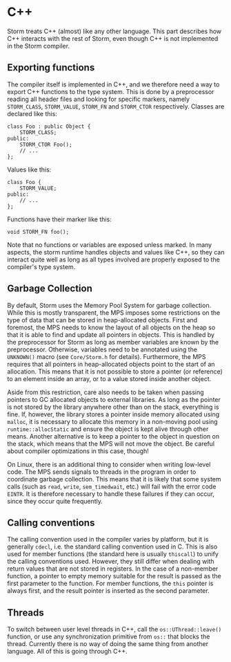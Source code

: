 C++
====

Storm treats C++ (almost) like any other language. This part describes how C++ interacts with the
rest of Storm, even though C++ is not implemented in the Storm compiler.

Exporting functions
--------------------

The compiler itself is implemented in C++, and we therefore need a way to export C++ functions to
the type system. This is done by a preprocessor reading all header files and looking for specific
markers, namely `STORM_CLASS`, `STORM_VALUE`, `STORM_FN` and `STORM_CTOR` respectively. Classes
are declared like this:
```
class Foo : public Object {
    STORM_CLASS;
public:
    STORM_CTOR Foo();
    // ...
};
```
Values like this:
```
class Foo {
    STORM_VALUE;
public:
    // ...
};
```

Functions have their marker like this:
```
void STORM_FN foo();
```

Note that no functions or variables are exposed unless marked. In many aspects, the storm runtime
handles objects and values like C++, so they can interact quite well as long as all types involved
are properly exposed to the compiler's type system.


Garbage Collection
-------------------

By default, Storm uses the Memory Pool System for garbage collection. While this is mostly
transparent, the MPS imposes some restrictions on the type of data that can be stored in
heap-allocated objects. First and foremost, the MPS needs to know the layout of all objects on the
heap so that it is able to find and update all pointers in objects. This is handled by the
preprocessor for Storm as long as member variables are known by the preprocessor. Otherwise,
variables need to be annotated using the `UNKNOWN()` macro (see `Core/Storm.h` for
details). Furthermore, the MPS requires that all pointers in heap-allocated objects point to the
start of an allocation. This means that it is not possible to store a pointer (or reference) to an
element inside an array, or to a value stored inside another object.

Aside from this restriction, care also needs to be taken when passing pointers to GC allocated
objects to external libraries. As long as the pointer is not stored by the library anywhere other
than on the stack, everything is fine. If, however, the library stores a pointer inside memory
allocated using `malloc`, it is necessary to allocate this memory in a non-moving pool using
`runtime::allocStatic` and ensure the object is kept alive through other means. Another alternative
is to keep a pointer to the object in question on the stack, which means that the MPS will not move
the object. Be careful about compiler optimizations in this case, though!

On Linux, there is an additional thing to consider when writing low-level code. The MPS sends
signals to threads in the program in order to coordinate garbage collection. This means that it is
likely that some system calls (such as `read`, `write`, `sem_timedwait`, etc.) will fail with the
error code `EINTR`. It is therefore necessary to handle these failures if they can occur, since they
occur quite frequently.


Calling conventions
--------------------

The calling convention used in the compiler varies by platform, but it is generally `cdecl`, i.e.
the standard calling convention used in C. This is also used for member functions (the standard
here is usually `thiscall`) to unify the calling conventions used. However, they still differ
when dealing with return values that are not stored in registers. In the case of a non-member
function, a pointer to empty memory suitable for the result is passed as the first parameter
to the function. For member functions, the `this` pointer is always first, and the result
pointer is inserted as the second parameter.


Threads
--------

To switch between user level threads in C++, call the `os::UThread::leave()` function, or use any
synchronization primitive from `os::` that blocks the thread. Currently there is no way of doing the
same thing from another language. All of this is going through C++.

